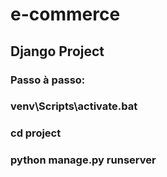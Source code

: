 # e-commerce
## Django Project
### Passo à passo:
### venv\Scripts\activate.bat
### cd project
### python manage.py runserver
